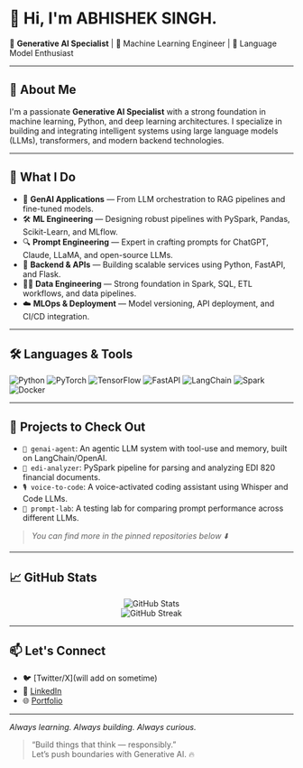 # 👋 Hi, I'm ABHISHEK SINGH.

🎯 **Generative AI Specialist** | 🤖 Machine Learning Engineer | 🧠 Language Model Enthusiast

---

## 🧩 About Me

I'm a passionate **Generative AI Specialist** with a strong foundation in machine learning, Python, and deep learning architectures. I specialize in building and integrating intelligent systems using large language models (LLMs), transformers, and modern backend technologies.

---

## 🧠 What I Do

- 🔬 **GenAI Applications** — From LLM orchestration to RAG pipelines and fine-tuned models.
- 🛠️ **ML Engineering** — Designing robust pipelines with PySpark, Pandas, Scikit-Learn, and MLflow.
- 🔍 **Prompt Engineering** — Expert in crafting prompts for ChatGPT, Claude, LLaMA, and open-source LLMs.
- 🧱 **Backend & APIs** — Building scalable services using Python, FastAPI, and Flask.
- 🧑‍💻 **Data Engineering** — Strong foundation in Spark, SQL, ETL workflows, and data pipelines.
- ☁️ **MLOps & Deployment** — Model versioning, API deployment, and CI/CD integration.

---

## 🛠️ Languages & Tools

![Python](https://img.shields.io/badge/Python-3670A0?style=for-the-badge&logo=python&logoColor=ffdd54)
![PyTorch](https://img.shields.io/badge/PyTorch-EE4C2C?style=for-the-badge&logo=PyTorch&logoColor=white)
![TensorFlow](https://img.shields.io/badge/TensorFlow-FF6F00?style=for-the-badge&logo=tensorflow&logoColor=white)
![FastAPI](https://img.shields.io/badge/FastAPI-005571?style=for-the-badge&logo=fastapi)
![LangChain](https://img.shields.io/badge/LangChain-000000?style=for-the-badge)
![Spark](https://img.shields.io/badge/Apache_Spark-E25A1C?style=for-the-badge&logo=apachespark&logoColor=white)
![Docker](https://img.shields.io/badge/Docker-2496ED?style=for-the-badge&logo=docker&logoColor=white)

---

## 🚀 Projects to Check Out

- `🧬 genai-agent`: An agentic LLM system with tool-use and memory, built on LangChain/OpenAI.
- `📄 edi-analyzer`: PySpark pipeline for parsing and analyzing EDI 820 financial documents.
- `🎙️ voice-to-code`: A voice-activated coding assistant using Whisper and Code LLMs.
- `💬 prompt-lab`: A testing lab for comparing prompt performance across different LLMs.

> *You can find more in the pinned repositories below ⬇️*

---

## 📈 GitHub Stats

<p align="center">
  <img src="https://github-readme-stats.vercel.app/api?username=i-abhishekkk&show_icons=true&theme=tokyonight" alt="GitHub Stats" />
  <br/>
  <img src="https://github-readme-streak-stats.herokuapp.com/?user=i-abhishekkk&theme=tokyonight" alt="GitHub Streak" />
</p>

---

## 📫 Let's Connect

- 🐦 [Twitter/X](will add on sometime)
- 💼 [LinkedIn](https://www.linkedin.com/in/abhishek-singh-43a2331b1/)
- 🌐 [Portfolio](https://yourwebsite.com)

---

_Always learning. Always building. Always curious._
> “Build things that think — responsibly.”  
Let’s push boundaries with Generative AI. 🔥
